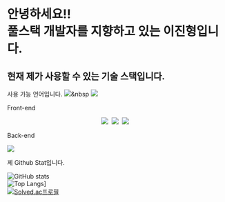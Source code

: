 <h1>안녕하세요!!<br>풀스택 개발자를 지향하고 있는 이진형입니다.</h2>

<h2>현재 제가 사용할 수 있는 기술 스택입니다.</h2>

사용 가능 언어입니다.
<img src="https://img.shields.io/badge/java-007396?style=for-the-badge&logo=java&logoColor=white">&nbsp
<img src="https://img.shields.io/badge/c++-00599C?style=for-the-badge&logo=c%2B%2B&logoColor=white">

Front-end 
<div align="center">
  <img src="https://img.shields.io/badge/react-20232a.svg?style=for-the-badge&logo=react&logoColor=61DAFB" />&nbsp
  <img src="https://img.shields.io/badge/javascript-F7DF1E.svg?style=for-the-badge&logo=javascript&logoColor=20232a" />&nbsp
  <img src="https://img.shields.io/badge/html5-E34F26.svg?style=for-the-badge&logo=html5&logoColor=white" />&nbsp
</div>

Back-end
<!--MySQL-->
<img src="https://img.shields.io/badge/MySQL-4479A1?style=flat-square&logo=MySQL&logoColor=white"/>
 

제 Github Stat입니다.

![GitHub stats](https://github-readme-stats.vercel.app/api?username=Jinnyzinny&show_icons=true&theme=radical)
<br>
![Top Langs](https://github-readme-stats.vercel.app/api/top-langs/?username=Jinnyzinny)]
<br>
[![Solved.ac프로필](http://mazassumnida.wtf/api/v2/generate_badge?boj=ddocdoli)](https://solved.ac/ddocdoli)
